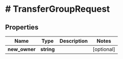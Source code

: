 # # TransferGroupRequest

## Properties

Name | Type | Description | Notes
------------ | ------------- | ------------- | -------------
**new_owner** | **string** |  | [optional]

